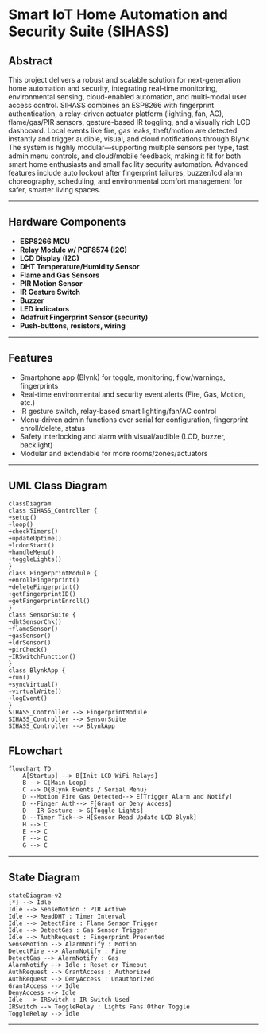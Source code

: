 # Smart IoT Home Automation and Security Suite (SIHASS)

## Abstract

This project delivers a robust and scalable solution for next-generation home automation and security, integrating real-time monitoring, environmental sensing, cloud-enabled automation, and multi-modal user access control. SIHASS combines an ESP8266 with fingerprint authentication, a relay-driven actuator platform (lighting, fan, AC), flame/gas/PIR sensors, gesture-based IR toggling, and a visually rich LCD dashboard. Local events like fire, gas leaks, theft/motion are detected instantly and trigger audible, visual, and cloud notifications through Blynk. The system is highly modular—supporting multiple sensors per type, fast admin menu controls, and cloud/mobile feedback, making it fit for both smart home enthusiasts and small facility security automation. Advanced features include auto lockout after fingerprint failures, buzzer/lcd alarm choreography, scheduling, and environmental comfort management for safer, smarter living spaces.

---

## Hardware Components

- **ESP8266 MCU**
- **Relay Module w/ PCF8574 (I2C)**
- **LCD Display (I2C)**
- **DHT Temperature/Humidity Sensor**
- **Flame and Gas Sensors**
- **PIR Motion Sensor**
- **IR Gesture Switch**
- **Buzzer**
- **LED indicators**
- **Adafruit Fingerprint Sensor (security)**
- **Push-buttons, resistors, wiring**

---

## Features

- Smartphone app (Blynk) for toggle, monitoring, flow/warnings, fingerprints
- Real-time environmental and security event alerts (Fire, Gas, Motion, etc.)
- IR gesture switch, relay-based smart lighting/fan/AC control
- Menu-driven admin functions over serial for configuration, fingerprint enroll/delete, status
- Safety interlocking and alarm with visual/audible (LCD, buzzer, backlight)
- Modular and extendable for more rooms/zones/actuators

---

## UML Class Diagram

```mermaid
classDiagram
class SIHASS_Controller {
+setup()
+loop()
+checkTimers()
+updateUptime()
+lcdonStart()
+handleMenu()
+toggleLights()
}
class FingerprintModule {
+enrollFingerprint()
+deleteFingerprint()
+getFingerprintID()
+getFingerprintEnroll()
}
class SensorSuite {
+dhtSensorChk()
+flameSensor()
+gasSensor()
+ldrSensor()
+pirCheck()
+IRSwitchFunction()
}
class BlynkApp {
+run()
+syncVirtual()
+virtualWrite()
+logEvent()
}
SIHASS_Controller --> FingerprintModule
SIHASS_Controller --> SensorSuite
SIHASS_Controller --> BlynkApp
```

## FLowchart

```mermaid
flowchart TD
    A[Startup] --> B[Init LCD WiFi Relays]
    B --> C[Main Loop]
    C --> D{Blynk Events / Serial Menu}
    D --Motion Fire Gas Detected--> E[Trigger Alarm and Notify]
    D --Finger Auth--> F[Grant or Deny Access]
    D --IR Gesture--> G[Toggle Lights]
    D --Timer Tick--> H[Sensor Read Update LCD Blynk]
    H --> C
    E --> C
    F --> C
    G --> C
```

---

## State Diagram

```mermaid
stateDiagram-v2
[*] --> Idle
Idle --> SenseMotion : PIR Active
Idle --> ReadDHT : Timer Interval
Idle --> DetectFire : Flame Sensor Trigger
Idle --> DetectGas : Gas Sensor Trigger
Idle --> AuthRequest : Fingerprint Presented
SenseMotion --> AlarmNotify : Motion
DetectFire --> AlarmNotify : Fire
DetectGas --> AlarmNotify : Gas
AlarmNotify --> Idle : Reset or Timeout
AuthRequest --> GrantAccess : Authorized
AuthRequest --> DenyAccess : Unauthorized
GrantAccess --> Idle
DenyAccess --> Idle
Idle --> IRSwitch : IR Switch Used
IRSwitch --> ToggleRelay : Lights Fans Other Toggle
ToggleRelay --> Idle
```

---
